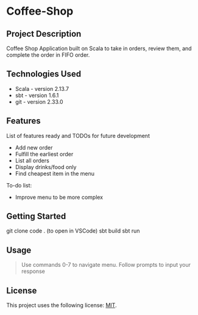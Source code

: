 # Coffee-Shop

## Project Description

Coffee Shop Application built on Scala to take in orders, review them, and complete the order in FIFO order.

## Technologies Used

* Scala - version 2.13.7
* sbt - version 1.6.1
* git - version 2.33.0

## Features

List of features ready and TODOs for future development
* Add new order
* Fulfill the earliest order
* List all orders
* Display drinks/food only
* Find cheapest item in the menu

To-do list:
* Improve menu to be more complex

## Getting Started
   
git clone <project url>
code . (to open in VSCode)
sbt build
sbt run

## Usage

> Use commands 0-7 to navigate menu. Follow prompts to input your response

## License

This project uses the following license: [MIT](https://opensource.org/licenses/MIT).

